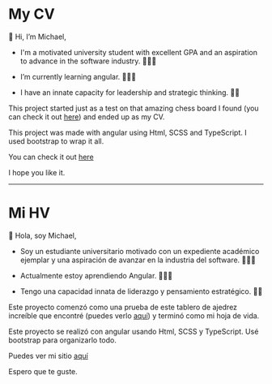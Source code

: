 <h1>My CV</h1>

👋 Hi, I’m Michael,

- I'm a motivated university student with excellent GPA and an aspiration to advance in the software industry. 👨🏻‍🎓

- I’m currently learning angular. 👨🏻‍💻

- I have an innate capacity for leadership and strategic thinking. 💁‍♂️

This project started just as a test on that amazing chess board I found (you can check it out <a href="https://github.com/grzegorz103/ngx-chess-board">here</a>) and ended up as my CV.

This project was made with angular using Html, SCSS and TypeScript. I used bootstrap to wrap it all.

You can check it out <a href="https://michaelmerchan.com">here</a>

I hope you like it.

-----------------------------------------------------------------------------------------------------------------------------

<h1>Mi HV</h1>

👋 Hola, soy Michael,

- Soy un estudiante universitario motivado con un expediente académico ejemplar y una aspiración de avanzar en la industria del software. 👨🏻‍🎓

- Actualmente estoy aprendiendo Angular. 👨🏻‍💻

- Tengo una capacidad innata de liderazgo y pensamiento estratégico. 💁‍♂️

Este proyecto comenzó como una prueba de este tablero de ajedrez increíble que encontré (puedes verlo <a href="https://github.com/grzegorz103/ngx-chess-board">aquí</a>) y terminó como mi hoja de vida.

Este proyecto se realizó con angular usando Html, SCSS y TypeScript. Usé bootstrap para organizarlo todo.

Puedes ver mi sitio <a href="https://michaelmerchan.com">aquí</a>

Espero que te guste.
